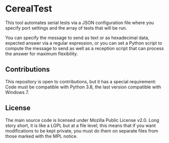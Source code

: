 # CerealTest
This tool automates serial tests via a JSON configuration file where you specify port settings and the array of tests that will be run.

You can specify the message to send as text or as hexadecimal data,  expected answer via a regular expression, or you can set a Python script to compute the message to send as well as a reception script that can process the answer for maximum flexibility.


## Contributions
This repository is open to contributions, but it has a special requirement: Code must be compatible with Python 3.8, the last version compatible with Windows 7.

## License
The main source code is licensed under Mozilla Public License v2.0. Long story short, it is like a LGPL but at a file level; this means that if you want modifications to be kept private, you must do them on separate files from those marked with the MPL notice.
